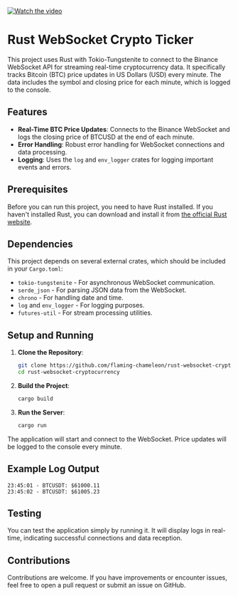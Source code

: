 
[![Watch the video](https://img.youtube.com/vi/dfc-NNsf0Mc/maxresdefault.jpg)](https://youtu.be/dfc-NNsf0Mc)


# Rust WebSocket Crypto Ticker

This project uses Rust with Tokio-Tungstenite to connect to the Binance WebSocket API for streaming real-time cryptocurrency data. It specifically tracks Bitcoin (BTC) price updates in US Dollars (USD) every minute. The data includes the symbol and closing price for each minute, which is logged to the console.

## Features

- **Real-Time BTC Price Updates**: Connects to the Binance WebSocket and logs the closing price of BTCUSD at the end of each minute.
- **Error Handling**: Robust error handling for WebSocket connections and data processing.
- **Logging**: Uses the `log` and `env_logger` crates for logging important events and errors.

## Prerequisites

Before you can run this project, you need to have Rust installed. If you haven't installed Rust, you can download and install it from [the official Rust website](https://www.rust-lang.org/tools/install).

## Dependencies

This project depends on several external crates, which should be included in your `Cargo.toml`:

- `tokio-tungstenite` - For asynchronous WebSocket communication.
- `serde_json` - For parsing JSON data from the WebSocket.
- `chrono` - For handling date and time.
- `log` and `env_logger` - For logging purposes.
- `futures-util` - For stream processing utilities.

## Setup and Running

1. **Clone the Repository**:
   ```bash
   git clone https://github.com/flaming-chameleon/rust-websocket-cryptocurrency.git
   cd rust-websocket-cryptocurrency
   ```

2. **Build the Project**:
   ```bash
   cargo build
   ```

3. **Run the Server**:
   ```bash
   cargo run
   ```

The application will start and connect to the WebSocket. Price updates will be logged to the console every minute.

## Example Log Output

```
23:45:01 - BTCUSDT: $61000.11
23:45:02 - BTCUSDT: $61005.23
```

## Testing

You can test the application simply by running it. It will display logs in real-time, indicating successful connections and data reception.

## Contributions

Contributions are welcome. If you have improvements or encounter issues, feel free to open a pull request or submit an issue on GitHub.
